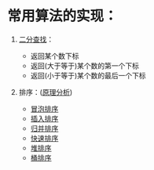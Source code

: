 # 常用算法的实现：

1. [二分查找](https://github.com/Stoneplay/Algorithm/blob/master/BinarySearch/BinarySearch/main.cpp)：

   * 返回某个数下标
   * 返回(大于等于)某个数的第一个下标
   * 返回(小于等于)某个数的最后一个下标

2. 排序：([原理分析](https://blog.csdn.net/qq_28753373/article/details/82917456))

   * [冒泡排序](https://github.com/Stoneplay/Algorithm/blob/master/BubbleSort/BubbleSort/main.cpp)
   * [插入排序](https://github.com/Stoneplay/Algorithm/blob/master/InsertionSort/InsertionSort/main.cpp)
   * [归并排序](https://github.com/Stoneplay/Algorithm/blob/master/MergeSort/MergeSort/main.cpp)
   * [快速排序](https://github.com/Stoneplay/Algorithm/blob/master/QuickSort/QuickSort/main.cpp)
   * [堆排序]()
   * [桶排序]()

   




